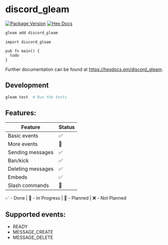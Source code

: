 # discord_gleam

[![Package Version](https://img.shields.io/hexpm/v/discord_gleam)](https://hex.pm/packages/discord_gleam)
[![Hex Docs](https://img.shields.io/badge/hex-docs-ffaff3)](https://hexdocs.pm/discord_gleam/)

```sh
gleam add discord_gleam
```
```gleam
import discord_gleam

pub fn main() {
  todo
}
```

Further documentation can be found at <https://hexdocs.pm/discord_gleam>.

## Development

```sh
gleam test  # Run the tests
```

## Features:
| Feature | Status |
| --- | --- |
| Basic events      | ✅ |
| More events       | 🔨 |
| Sending messages  | ✅ |
| Ban/kick          | ✅ |
| Deleting messages | ✅ |
| Embeds            | ✅ |
| Slash commands    | 📆 |

✅ - Done | 🔨 - In Progress | 📆 - Planned | ❌ - Not Planned

## Supported events:
- READY
- MESSAGE_CREATE
- MESSAGE_DELETE
